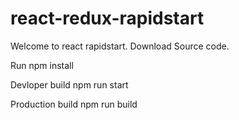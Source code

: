 # react-redux-rapidstart
Welcome to react rapidstart.
Download Source code.

Run npm install

Devloper build
npm run start

Production build
npm run build
